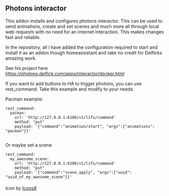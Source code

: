 ## Photons interactor

This addon installs and configures photons interactor. This can be used to send animations, create and set scenes and much more all through local web requests with no need for an internet interaction. This makes changes fast and reliable.

In the repository, all i have added the configuration required to start and install it as an addon though homeassistant and take no credit for Delficks  amazing work. 

See his project here https://photons.delfick.com/apps/interactor/docker.html

If you want to add buttons to HA to trigger photons, you can use rest_command. Take this example and modify to your needs.

Pacman example:
```
rest_command:
  pacman:
    url: 'http://127.0.0.1:6100/v1/lifx/command'
    method: "put"
    payload: '{"command":"animation/start", "args":{"animations": "pacman"}}'
    
```
Or maybe set a scene
```
rest_command:
  my_awesome_scene:
    url: 'http://127.0.0.1:6100/v1/lifx/command'
    method: "put"
    payload: '{"command":"scene_apply", "args":{"uuid": "uuid_of_my_awesome_scene"}}'
```

###### Icon by [Icons8](https://icons8.com/icon/YScTDpKhMxMC/smart-home-automation)
